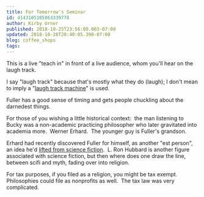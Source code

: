 ```yaml
---
title: For Tomorrow's Seminar
id: 4143105105863339778
author: Kirby Urner
published: 2018-10-25T23:56:00.003-07:00
updated: 2018-10-26T20:40:05.390-07:00
blog: coffee_shops
tags: 
---
```


This is a live "teach in" in front of a live audience, whom you'll hear on the laugh track.

I say "laugh track" because that's mostly what they do (laugh); I don't mean to imply a "[laugh track machine](https://controlroom.blogspot.com/2008/10/mens-fashions.html)" is used.

Fuller has a good sense of timing and gets people chuckling about the darnedest things.

For those of you wishing a little historical context:  the man listening to Bucky was a non-academic practicing philosopher who later gravitated into academia more.  Werner Erhard.  The younger guy is Fuller's grandson.

Erhard had recently discovered Fuller for himself, as another "est person", an idea he'd [lifted from science fiction](https://controlroom.blogspot.com/2009/12/some-storytelling.html).  L. Ron Hubbard is another figure associated with science fiction, but then where does one draw the line, between scifi and myth, fading over into religion.

For tax purposes, if you filed as a religion, you might be tax exempt.  Philosophies could file as nonprofits as well.  The tax law was very complicated.